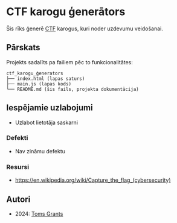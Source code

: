 # CTF karogu ģenerātors

Šis rīks ģenerē [CTF](https://en.wikipedia.org/wiki/Capture_the_flag_(cybersecurity)) karogus, kuri noder uzdevumu veidošanai.

## Pārskats
<!-- Detalizēts projekta apraksts, kurā aprakstīta projekta arhitektūra, failu struktūra, kas palīdzētu nākamajiem izstrādātājiem -->

Projekts sadalīts pa failiem pēc to funkcionalitātes:

```
ctf_karogu_ģenerators
├── index.html (lapas saturs)
├── main.js (lapas kods)
└── README.md (šis fails, projekta dokumentācija)
```

## Iespējamie uzlabojumi
<!-- Funkcionalitāte, kuru varētu pievienot nākotnē -->

* Uzlabot lietotāja saskarni

### Defekti
<!-- Visi zināmie defekti (ang. bugs), kas būtu jāizlabo -->

* Nav zināmu defektu

### Resursi
<!-- Saites uz deokumentāciju, pamācībām vai jebko citu, kas varētu noderēt nākamajiem rīka izstrādātājiem -->

* https://en.wikipedia.org/wiki/Capture_the_flag_(cybersecurity)

## Autori
<!-- Gads: autors -->
<!-- Var pievienot savu vārdu, lietotājvārdu vai arī "RTK audzēknis", ja nevēlas norādīt-->

* 2024: [Toms Grants](https://github.com/tgrants)
